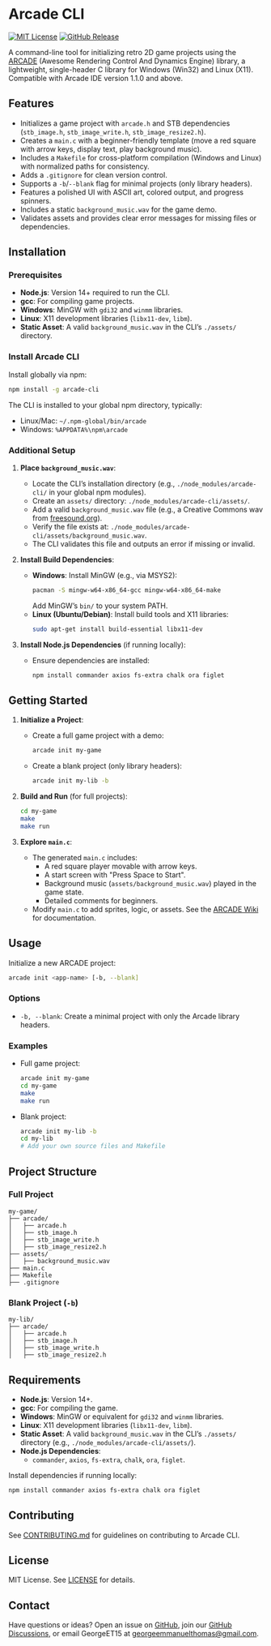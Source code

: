 # Arcade CLI

[![MIT License](https://img.shields.io/badge/License-MIT-green.svg)](https://github.com/GeorgeET15/arcade-cli/blob/main/LICENSE)
[![GitHub Release](https://img.shields.io/github/v/release/GeorgeET15/arcade-cli)](https://github.com/GeorgeET15/arcade-cli/releases)

A command-line tool for initializing retro 2D game projects using the [ARCADE](https://github.com/GeorgeET15/arcade-lib) (Awesome Rendering Control And Dynamics Engine) library, a lightweight, single-header C library for Windows (Win32) and Linux (X11). Compatible with Arcade IDE version 1.1.0 and above.

## Features

- Initializes a game project with `arcade.h` and STB dependencies (`stb_image.h`, `stb_image_write.h`, `stb_image_resize2.h`).
- Creates a `main.c` with a beginner-friendly template (move a red square with arrow keys, display text, play background music).
- Includes a `Makefile` for cross-platform compilation (Windows and Linux) with normalized paths for consistency.
- Adds a `.gitignore` for clean version control.
- Supports a `-b`/`--blank` flag for minimal projects (only library headers).
- Features a polished UI with ASCII art, colored output, and progress spinners.
- Includes a static `background_music.wav` for the game demo.
- Validates assets and provides clear error messages for missing files or dependencies.

## Installation

### Prerequisites

- **Node.js**: Version 14+ required to run the CLI.
- **gcc**: For compiling game projects.
- **Windows**: MinGW with `gdi32` and `winmm` libraries.
- **Linux**: X11 development libraries (`libx11-dev`, `libm`).
- **Static Asset**: A valid `background_music.wav` in the CLI’s `./assets/` directory.

### Install Arcade CLI

Install globally via npm:

```bash
npm install -g arcade-cli
```

The CLI is installed to your global npm directory, typically:

- Linux/Mac: `~/.npm-global/bin/arcade`
- Windows: `%APPDATA%\npm\arcade`

### Additional Setup

1. **Place `background_music.wav`**:

   - Locate the CLI’s installation directory (e.g., `./node_modules/arcade-cli/` in your global npm modules).
   - Create an `assets/` directory: `./node_modules/arcade-cli/assets/`.
   - Add a valid `background_music.wav` file (e.g., a Creative Commons wav from [freesound.org](https://freesound.org)).
   - Verify the file exists at: `./node_modules/arcade-cli/assets/background_music.wav`.
   - The CLI validates this file and outputs an error if missing or invalid.

2. **Install Build Dependencies**:

   - **Windows**: Install MinGW (e.g., via MSYS2):
     ```bash
     pacman -S mingw-w64-x86_64-gcc mingw-w64-x86_64-make
     ```
     Add MinGW’s `bin/` to your system PATH.
   - **Linux (Ubuntu/Debian)**: Install build tools and X11 libraries:
     ```bash
     sudo apt-get install build-essential libx11-dev
     ```

3. **Install Node.js Dependencies** (if running locally):
   - Ensure dependencies are installed:
     ```bash
     npm install commander axios fs-extra chalk ora figlet
     ```

## Getting Started

1. **Initialize a Project**:

   - Create a full game project with a demo:
     ```bash
     arcade init my-game
     ```
   - Create a blank project (only library headers):
     ```bash
     arcade init my-lib -b
     ```

2. **Build and Run** (for full projects):

   ```bash
   cd my-game
   make
   make run
   ```

3. **Explore `main.c`**:
   - The generated `main.c` includes:
     - A red square player movable with arrow keys.
     - A start screen with "Press Space to Start".
     - Background music (`assets/background_music.wav`) played in the game state.
     - Detailed comments for beginners.
   - Modify `main.c` to add sprites, logic, or assets. See the [ARCADE Wiki](https://arcade-lib.vercel.app/) for documentation.

## Usage

Initialize a new ARCADE project:

```bash
arcade init <app-name> [-b, --blank]
```

### Options

- `-b, --blank`: Create a minimal project with only the Arcade library headers.

### Examples

- Full game project:

  ```bash
  arcade init my-game
  cd my-game
  make
  make run
  ```

- Blank project:
  ```bash
  arcade init my-lib -b
  cd my-lib
  # Add your own source files and Makefile
  ```

## Project Structure

### Full Project

```
my-game/
├── arcade/
│   ├── arcade.h
│   ├── stb_image.h
│   ├── stb_image_write.h
│   ├── stb_image_resize2.h
├── assets/
│   ├── background_music.wav
├── main.c
├── Makefile
├── .gitignore
```

### Blank Project (`-b`)

```
my-lib/
├── arcade/
│   ├── arcade.h
│   ├── stb_image.h
│   ├── stb_image_write.h
│   ├── stb_image_resize2.h
```

## Requirements

- **Node.js**: Version 14+.
- **gcc**: For compiling the game.
- **Windows**: MinGW or equivalent for `gdi32` and `winmm` libraries.
- **Linux**: X11 development libraries (`libx11-dev`, `libm`).
- **Static Asset**: A valid `background_music.wav` in the CLI’s `./assets/` directory (e.g., `./node_modules/arcade-cli/assets/`).
- **Node.js Dependencies**:
  - `commander`, `axios`, `fs-extra`, `chalk`, `ora`, `figlet`.

Install dependencies if running locally:

```bash
npm install commander axios fs-extra chalk ora figlet
```

## Contributing

See [CONTRIBUTING.md](https://github.com/GeorgeET15/arcade-cli/blob/main/CONTRIBUTING.md) for guidelines on contributing to Arcade CLI.

## License

MIT License. See [LICENSE](https://github.com/GeorgeET15/arcade-cli/blob/main/LICENSE) for details.

## Contact

Have questions or ideas? Open an issue on [GitHub](https://github.com/GeorgeET15/arcade-cli/issues), join our [GitHub Discussions](https://github.com/GeorgeET15/arcade-cli/discussions), or email GeorgeET15 at georgeemmanuelthomas@gmail.com.
